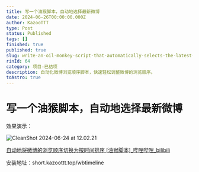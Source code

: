 ```yaml
---
title: 写一个油猴脚本，自动地选择最新微博
date: 2024-06-26T00:00:00.000Z
author: KazooTTT
type: Post
status: Published
tags: []
finished: true
published: true
slug: write-an-oil-monkey-script-that-automatically-selects-the-latest-tweets
rinId: 64
category: 项目-已结项
description: 自动化微博浏览顺序脚本，快速轻松调整微博的浏览顺序。
toAstro: true
---
```


# 写一个油猴脚本，自动地选择最新微博

效果演示：

![CleanShot 2024-06-24 at 12.02.21](https://pictures.kazoottt.top/2024/06/20240626-7c865e7ad92efd6f2b352c7e25066eb9.gif)

[自动地将微博的浏览顺序切换为按时间排序 \[油猴脚本\]\_哔哩哔哩\_bilibili](https://www.bilibili.com/video/BV1ji37eaEF8/?vd_source=2fb17edde94db73875894dd00309c394)

安装地址：short.kazoottt.top/wbtimeline
